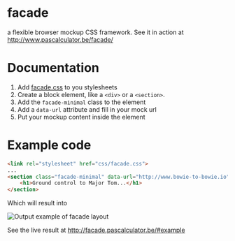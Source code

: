facade
======

a flexible browser mockup CSS framework. See it in action at http://www.pascalculator.be/facade/

# Documentation

1. Add [facade.css](https://github.com/pascalculator/facade/blob/master/css/facade.css) to you stylesheets
2. Create a block element, like a `<div>` or a `<section>`.
3. Add the `facade-minimal` class to the element
4. Add a `data-url` attribute and fill in your mock url
5. Put your mockup content inside the element

# Example code

```HTML
<link rel="stylesheet" href="css/facade.css">
...
<section class="facade-minimal" data-url="http://www.bowie-to-bowie.io"> 
    <h1>Ground control to Major Tom...</h1>
</section>
```
Which will result into

![Output example of facade layout](https://raw.githubusercontent.com/pascalculator/facade/master/img/example-of-facade.png "Output example of facade layout")

See the live result at http://facade.pascalculator.be/#example

